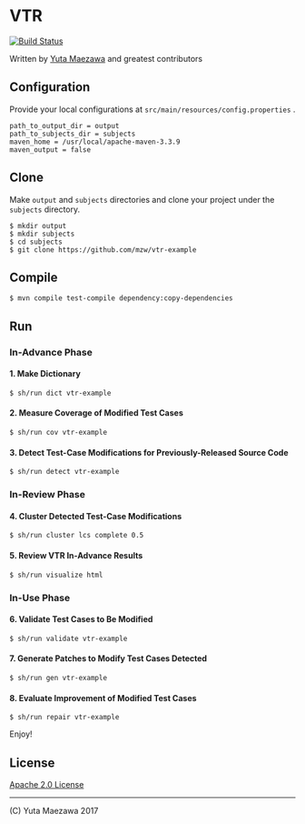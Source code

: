 # VTR

[![Build Status](https://travis-ci.org/mzw/VTR.svg?branch=master)](https://travis-ci.org/mzw/VTR)

Written by [Yuta Maezawa](mailto:maezawa@nii.ac.jp) and greatest contributors

## Configuration

Provide your local configurations at `src/main/resources/config.properties` .

```
path_to_output_dir = output
path_to_subjects_dir = subjects
maven_home = /usr/local/apache-maven-3.3.9
maven_output = false
```

## Clone
Make `output` and `subjects` directories and clone your project under the `subjects` directory.

```
$ mkdir output
$ mkdir subjects
$ cd subjects
$ git clone https://github.com/mzw/vtr-example
```

## Compile

```
$ mvn compile test-compile dependency:copy-dependencies
```

## Run

### In-Advance Phase

#### 1. Make Dictionary

```
$ sh/run dict vtr-example
```

#### 2.  Measure Coverage of Modified Test Cases

```
$ sh/run cov vtr-example
```

#### 3. Detect Test-Case Modifications for Previously-Released Source Code

```
$ sh/run detect vtr-example
```

### In-Review Phase

#### 4. Cluster Detected Test-Case Modifications

```
$ sh/run cluster lcs complete 0.5
```

#### 5. Review VTR In-Advance Results

```
$ sh/run visualize html
```

### In-Use Phase

#### 6. Validate Test Cases to Be Modified

```
$ sh/run validate vtr-example
```

#### 7. Generate Patches to Modify Test Cases Detected

```
$ sh/run gen vtr-example
```

#### 8. Evaluate Improvement of Modified Test Cases

```
$ sh/run repair vtr-example
```

Enjoy!

## License
[Apache 2.0 License](http://www.apache.org/licenses/LICENSE-2.0)

----
(C) Yuta Maezawa 2017
